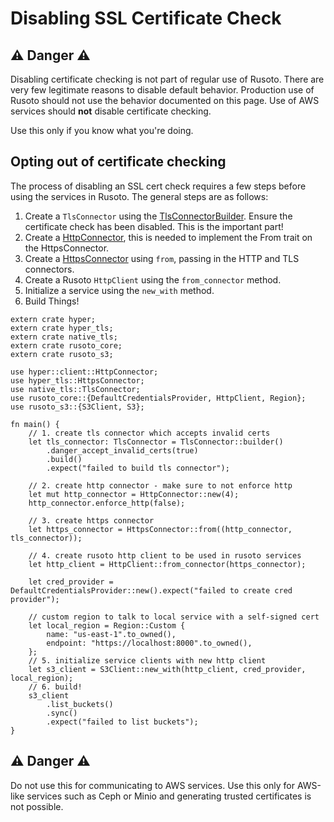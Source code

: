 # Disabling SSL Certificate Check

## ⚠️ Danger ⚠️

Disabling certificate checking is not part of regular use of Rusoto. There are very few legitimate reasons to disable default behavior. Production use of Rusoto should not use the behavior documented on this page. Use of AWS services should **not** disable certificate checking.

Use this only if you know what you're doing.

## Opting out of certificate checking

The process of disabling an SSL cert check requires
a few steps before using the services in Rusoto. The general steps are as follows:
1. Create a `TlsConnector` using the [TlsConnectorBuilder](https://docs.rs/native-tls/0.2.1/native_tls/struct.TlsConnectorBuilder.html).
Ensure the certificate check has been disabled. This is the important part!
2. Create a [HttpConnector](https://docs.rs/hyper/0.12.11/hyper/client/struct.HttpConnector.html),
this is needed to implement the From trait on the HttpsConnector.
3. Create a [HttpsConnector](https://docs.rs/hyper-tls/0.3.1/hyper_tls/struct.HttpsConnector.html)
using `from`, passing in the HTTP and TLS connectors.
4. Create a Rusoto `HttpClient` using the `from_connector` method.
5. Initialize a service using the `new_with` method.
6. Build Things!


```rust, no_run
extern crate hyper;
extern crate hyper_tls;
extern crate native_tls;
extern crate rusoto_core;
extern crate rusoto_s3;

use hyper::client::HttpConnector;
use hyper_tls::HttpsConnector;
use native_tls::TlsConnector;
use rusoto_core::{DefaultCredentialsProvider, HttpClient, Region};
use rusoto_s3::{S3Client, S3};

fn main() {
    // 1. create tls connector which accepts invalid certs
    let tls_connector: TlsConnector = TlsConnector::builder()
        .danger_accept_invalid_certs(true)
        .build()
        .expect("failed to build tls connector");

    // 2. create http connector - make sure to not enforce http
    let mut http_connector = HttpConnector::new(4);
    http_connector.enforce_http(false);

    // 3. create https connector
    let https_connector = HttpsConnector::from((http_connector, tls_connector));

    // 4. create rusoto http client to be used in rusoto services
    let http_client = HttpClient::from_connector(https_connector);

    let cred_provider = DefaultCredentialsProvider::new().expect("failed to create cred provider");

    // custom region to talk to local service with a self-signed cert
    let local_region = Region::Custom {
        name: "us-east-1".to_owned(),
        endpoint: "https://localhost:8000".to_owned(),
    };
    // 5. initialize service clients with new http client
    let s3_client = S3Client::new_with(http_client, cred_provider, local_region);
    // 6. build!
    s3_client
        .list_buckets()
        .sync()
        .expect("failed to list buckets");
}
```

## ⚠️ Danger ⚠️

Do not use this for communicating to AWS services. Use this only for AWS-like services such as Ceph or Minio and generating trusted certificates is not possible.
